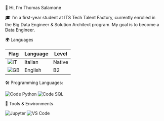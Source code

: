 👋 Hi, I'm Thomas Salamone

🎓 I’m a first-year student at ITS Tech Talent Factory, currently enrolled in the Big Data Engineer & Solution Architect program. My goal is to become a Data Engineer.

🌍 Languages

| Flag | Language | Level |
|------|----------|-------|
| ![IT](https://flagcdn.com/w40/it.png) | Italian | Native |
| ![GB](https://flagcdn.com/w40/gb.png) | English | B2 |

🛠️ Programming Languages:

![Code Python](https://img.shields.io/badge/Code-Python-blue?style=flat&logo=python&logoColor=white)  ![Code SQL](https://img.shields.io/badge/Code-SQL-blue?style=flat&logo=mysql&logoColor=blue)

🧰 Tools & Environments

![Jupyter](https://img.shields.io/badge/Tool-Jupyter-F37626?style=flat&logo=jupyter&logoColor=white)
![VS Code](https://img.shields.io/badge/Editor-VS_Code-007ACC?style=flat&logo=visualstudiocode&logoColor=white)
